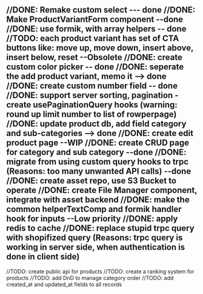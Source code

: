 //DONE: Remake custom select --- done
//DONE: Make ProductVariantForm component --done
//DONE: use formik, with array helpers -- done
//TODO: each product variant has set of CTA buttons like: move up, move down, insert above, insert below, reset --Obsolete
//DONE: create custom color picker -- done
//DONE: seperate the add product variant, memo it --> done
//DONE: create custom number field -- done
//DONE: support server sorting, pagination 
        - create usePaginationQuery hooks (warning: round up limit number to list of rowperpage)
//DONE: update product db, add field category and sub-categories --> done
//DONE: create edit product page --WIP
//DONE: create CRUD page for category and sub category --done
//DONE: migrate from using custom query hooks to trpc (Reasons: too many unwanted API calls) --done
//DONE: create asset repo, use S3 Bucket to operate
//DONE: create File Manager component, integrate with asset backend
//DONE: make the common helperTextComp and formik handler hook for inputs --Low priority
//DONE: apply redis to cache
//DONE: replace stupid trpc query with shopifized query (Reasons: trpc query is working in server side, when authentication is done in client side)
---------------
//TODO: create public api for products
//TODO: create a ranking system for products
//TODO: add DnD to manage category order
//TODO: add created_at and updated_at fields to all records



